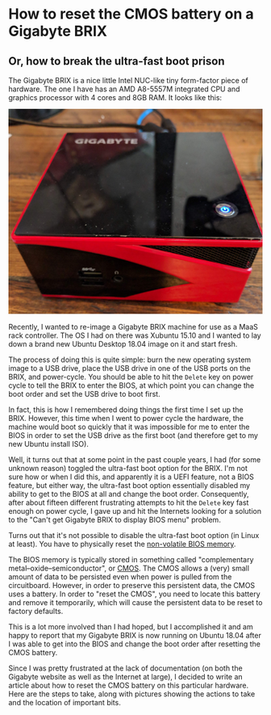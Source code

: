 # How to reset the CMOS battery on a Gigabyte BRIX

## Or, how to break the ultra-fast boot prison

The Gigabyte BRIX is a nice little Intel NUC-like tiny form-factor piece of
hardware. The one I have has an AMD A8-5557M integrated CPU and graphics
processor with 4 cores and 8GB RAM. It looks like this:

![My little Gigabyte BRIX](images/gigabyte-brix.jpg)

Recently, I wanted to re-image a Gigabyte BRIX machine for use as a MaaS rack
controller. The OS I had on there was Xubuntu 15.10 and I wanted to lay down a
brand new Ubuntu Desktop 18.04 image on it and start fresh.

The process of doing this is quite simple: burn the new operating system image
to a USB drive, place the USB drive in one of the USB ports on the BRIX, and
power-cycle. You should be able to hit the `Delete` key on power cycle to tell
the BRIX to enter the BIOS, at which point you can change the boot order and
set the USB drive to boot first.

In fact, this is how I remembered doing things the first time I set up the
BRIX. However, this time when I went to power cycle the hardware, the machine
would boot so quickly that it was impossible for me to enter the BIOS in order
to set the USB drive as the first boot (and therefore get to my new Ubuntu
install ISO).

Well, it turns out that at some point in the past couple years, I had (for some
unknown reason) toggled the ultra-fast boot option for the BRIX. I'm not sure
how or when I did this, and apparently it is a UEFI feature, not a BIOS
feature, but either way, the ultra-fast boot option essentially disabled my
ability to get to the BIOS at all and change the boot order. Consequently,
after about fifteen different frustrating attempts to hit the `Delete` key fast
enough on power cycle, I gave up and hit the Internets looking for a solution
to the "Can't get Gigabyte BRIX to display BIOS menu" problem.

Turns out that it's not possible to disable the ultra-fast boot option (in
Linux at least). You have to physically reset the [non-volatile BIOS
memory](https://en.wikipedia.org/wiki/Nonvolatile_BIOS_memory).

The BIOS memory is typically stored in something called "complementary
metal–oxide–semiconductor", or [CMOS](https://en.wikipedia.org/wiki/CMOS). The
CMOS allows a (very) small amount of data to be persisted even when power is
pulled from the circuitboard. However, in order to preserve this persistent
data, the CMOS uses a battery. In order to "reset the CMOS", you need to locate
this battery and remove it temporarily, which will cause the persistent data to
be reset to factory defaults.

This is a lot more involved than I had hoped, but I accomplished it and am
happy to report that my Gigabyte BRIX is now running on Ubuntu 18.04 after I
was able to get into the BIOS and change the boot order after resetting the
CMOS battery.

Since I was pretty frustrated at the lack of documentation (on both the
Gigabyte website as well as the Internet at large), I decided to write an
article about how to reset the CMOS battery on this particular hardware. Here
are the steps to take, along with pictures showing the actions to take and the
location of important bits.
